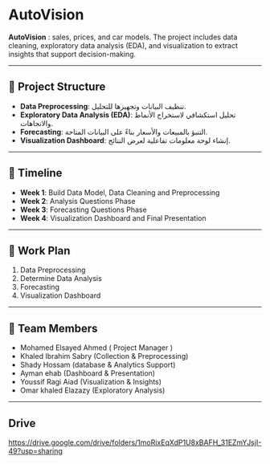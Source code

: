 # AutoVision  

**AutoVision** : sales, prices, and car models. The project includes data cleaning, exploratory data analysis (EDA), and visualization to extract insights that support decision-making.

---

## 📂 Project Structure  
- **Data Preprocessing**: تنظيف البيانات وتجهيزها للتحليل.  
- **Exploratory Data Analysis (EDA)**: تحليل استكشافي لاستخراج الأنماط والاتجاهات.  
- **Forecasting**: التنبؤ بالمبيعات والأسعار بناءً على البيانات المتاحة.  
- **Visualization Dashboard**: إنشاء لوحة معلومات تفاعلية لعرض النتائج.  

---

## 📅 Timeline  
- **Week 1**: Build Data Model, Data Cleaning and Preprocessing  
- **Week 2**: Analysis Questions Phase  
- **Week 3**: Forecasting Questions Phase  
- **Week 4**: Visualization Dashboard and Final Presentation  

---

## 📝 Work Plan  
1. Data Preprocessing  
2. Determine Data Analysis  
3. Forecasting  
4. Visualization Dashboard  

---

## 👥 Team Members  
- Mohamed Elsayed Ahmed ( Project Manager )
- Khaled Ibrahim Sabry (Collection & Preprocessing)
- Shady Hossam (database & Analytics Support)
- Ayman ehab (Dashboard & Presentation)
- Youssif Ragi Aiad (Visualization & Insights) 
- Omar khaled Elazazy (Exploratory Analysis)

---

## Drive
https://drive.google.com/drive/folders/1moRixEqXdP1U8xBAFH_31EZmYJsjI-49?usp=sharing

